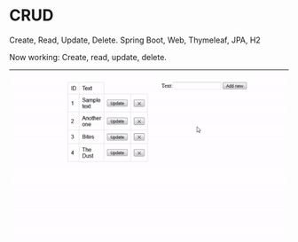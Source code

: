 # CRUD
Create, Read, Update, Delete. Spring Boot, Web, Thymeleaf, JPA, H2

Now working: Create, read, update, delete.
<hr>
<p align="center">
  <img alt="Working demo" src="img/demo.gif">
</p>


